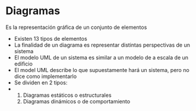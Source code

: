 # Diagramas

Es la representación gráfica de un conjunto de elementos

* Existen 13 tipos de elementos 
* La finalidad de un diagrama es representar distintas perspectivas de un sistema
* El modelo UML de un sistema es similar a un modelo de a escala de un edificio
* El model UML describe lo que supuestamente hará un sistema, pero no dice como implementarlo
* Se dividen en 2 tipos:
* 1. Diagramas estáticos o estructurales
  2. Diagramas dinámicos o de comportamiento
